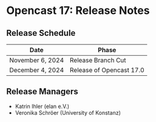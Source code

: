 # Opencast 17: Release Notes


## Release Schedule

| Date             | Phase                    |
|------------------|--------------------------|
| November 6, 2024 | Release Branch Cut       |
| December 4, 2024 | Release of Opencast 17.0 |


## Release Managers

- Katrin Ihler (elan e.V.)
- Veronika Schröer (University of Konstanz)
